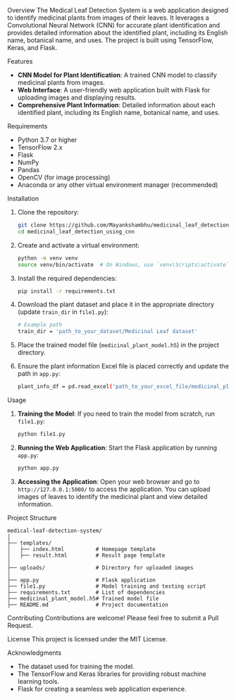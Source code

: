 Overview
The Medical Leaf Detection System is a web application designed to identify medicinal plants from images of their leaves. It leverages a Convolutional Neural Network (CNN) for accurate plant identification and provides detailed information about the identified plant, including its English name, botanical name, and uses. The project is built using TensorFlow, Keras, and Flask.

Features
- **CNN Model for Plant Identification**: A trained CNN model to classify medicinal plants from images.
- **Web Interface**: A user-friendly web application built with Flask for uploading images and displaying results.
- **Comprehensive Plant Information**: Detailed information about each identified plant, including its English name, botanical name, and uses.

Requirements
- Python 3.7 or higher
- TensorFlow 2.x
- Flask
- NumPy
- Pandas
- OpenCV (for image processing)
- Anaconda or any other virtual environment manager (recommended)

Installation
1. Clone the repository:
   ```bash
   git clone https://github.com/Mayankshambhu/medicinal_leaf_detection_using_cnn.git
   cd medicinal_leaf_detection_using_cnn
   ```

2. Create and activate a virtual environment:
   ```bash
   python -m venv venv
   source venv/bin/activate  # On Windows, use `venv\Scripts\activate`
   ```

3. Install the required dependencies:
   ```bash
   pip install -r requirements.txt
   ```

4. Download the plant dataset and place it in the appropriate directory (update `train_dir` in `file1.py`):
   ```bash
   # Example path
   train_dir = 'path_to_your_dataset/Medicinal Leaf dataset'
   ```

5. Place the trained model file (`medicinal_plant_model.h5`) in the project directory.

6. Ensure the plant information Excel file is placed correctly and update the path in `app.py`:
   ```bash
   plant_info_df = pd.read_excel('path_to_your_excel_file/medicinal_plants.xlsx')
   ```

Usage
1. **Training the Model**:
   If you need to train the model from scratch, run `file1.py`:
   ```bash
   python file1.py
   ```

2. **Running the Web Application**:
   Start the Flask application by running `app.py`:
   ```bash
   python app.py
   ```

3. **Accessing the Application**:
   Open your web browser and go to `http://127.0.0.1:5000/` to access the application. You can upload images of leaves to identify the medicinal plant and view detailed information.

Project Structure
```
medical-leaf-detection-system/
│
├── templates/
│   ├── index.html          # Homepage template
│   ├── result.html         # Result page template
│
├── uploads/                # Directory for uploaded images
│
├── app.py                  # Flask application
├── file1.py                # Model training and testing script
├── requirements.txt        # List of dependencies
├── medicinal_plant_model.h5# Trained model file
├── README.md               # Project documentation
```

Contributing
Contributions are welcome! Please feel free to submit a Pull Request.

License
This project is licensed under the MIT License.

Acknowledgments
- The dataset used for training the model.
- The TensorFlow and Keras libraries for providing robust machine learning tools.
- Flask for creating a seamless web application experience.
